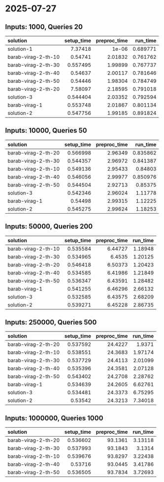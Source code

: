 # 2025-07-27

## Inputs: 1000, Queries 20

| solution            |   setup_time |   preproc_time |   run_time |
|:--------------------|-------------:|---------------:|-----------:|
| solution-1          |     7.37418  |        1e-06   |   0.689771 |
| barab-virag-2-th-10 |     0.54741  |        2.01832 |   0.761762 |
| barab-virag-2-th-30 |     0.557495 |        1.99899 |   0.767737 |
| barab-virag-2-th-40 |     0.54637  |        2.00117 |   0.781646 |
| barab-virag-2-th-50 |     0.54446  |        1.98304 |   0.784749 |
| barab-virag-2-th-20 |     7.58097  |        2.18595 |   0.791018 |
| solution-3          |     0.544404 |        2.03352 |   0.792594 |
| barab-virag-1       |     0.553748 |        2.01867 |   0.801134 |
| solution-2          |     0.547756 |        1.99185 |   0.891824 |

## Inputs: 10000, Queries 50

| solution            |   setup_time |   preproc_time |   run_time |
|:--------------------|-------------:|---------------:|-----------:|
| barab-virag-2-th-20 |     0.566998 |        2.96349 |   0.835862 |
| barab-virag-2-th-30 |     0.544357 |        2.96972 |   0.841387 |
| barab-virag-2-th-10 |     0.549136 |        2.95433 |   0.84803  |
| barab-virag-2-th-40 |     0.546056 |        2.99977 |   0.850976 |
| barab-virag-2-th-50 |     0.544504 |        2.92713 |   0.85375  |
| solution-3          |     0.542346 |        2.96024 |   1.11778  |
| barab-virag-1       |     0.54498  |        2.99315 |   1.12225  |
| solution-2          |     0.545275 |        2.99624 |   1.18253  |

## Inputs: 50000, Queries 200

| solution            |   setup_time |   preproc_time |   run_time |
|:--------------------|-------------:|---------------:|-----------:|
| barab-virag-2-th-10 |     0.535584 |        6.44727 |    1.18948 |
| barab-virag-2-th-30 |     0.534965 |        6.4535  |    1.20125 |
| barab-virag-2-th-20 |     0.546418 |        6.50373 |    1.20423 |
| barab-virag-2-th-40 |     0.534585 |        6.41986 |    1.21849 |
| barab-virag-2-th-50 |     0.536347 |        6.43591 |    1.28482 |
| barab-virag-1       |     0.541255 |        6.46296 |    2.66132 |
| solution-3          |     0.532585 |        6.43575 |    2.68209 |
| solution-2          |     0.539271 |        6.45228 |    2.86735 |

## Inputs: 250000, Queries 500

| solution            |   setup_time |   preproc_time |   run_time |
|:--------------------|-------------:|---------------:|-----------:|
| barab-virag-2-th-20 |     0.537592 |        24.4227 |    1.9371  |
| barab-virag-2-th-10 |     0.538551 |        24.3683 |    1.97174 |
| barab-virag-2-th-30 |     0.537729 |        24.4113 |    2.01099 |
| barab-virag-2-th-40 |     0.535396 |        24.3581 |    2.07128 |
| barab-virag-2-th-50 |     0.543402 |        24.2708 |    2.28762 |
| barab-virag-1       |     0.534639 |        24.2605 |    6.62761 |
| solution-3          |     0.534481 |        24.3373 |    6.75295 |
| solution-2          |     0.53542  |        24.3213 |    7.34018 |

## Inputs: 1000000, Queries 1000

| solution            |   setup_time |   preproc_time |   run_time |
|:--------------------|-------------:|---------------:|-----------:|
| barab-virag-2-th-20 |     0.536602 |        93.1361 |    3.13118 |
| barab-virag-2-th-30 |     0.537993 |        93.1843 |    3.1314  |
| barab-virag-2-th-10 |     0.539676 |        93.8297 |    3.22438 |
| barab-virag-2-th-40 |     0.53716  |        93.0445 |    3.41786 |
| barab-virag-2-th-50 |     0.536505 |        93.7834 |    3.72693 |